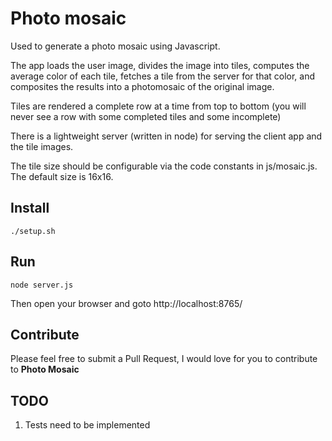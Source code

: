# Photo mosaic
Used to generate a photo mosaic using Javascript.

The app loads the user image, divides the image into tiles, computes the average color of each tile, fetches a tile from the server for that color, and composites the results into a photomosaic of the original image.

Tiles are rendered a complete row at a time from top to bottom (you will never see a row with some completed tiles and some incomplete)

There is a lightweight server (written in node) for serving the client app and the tile images.

The tile size should be configurable via the code constants in js/mosaic.js. The default size is 16x16.


## Install
```
./setup.sh
```

## Run
```
node server.js
```
Then open your browser and goto http://localhost:8765/

## Contribute
Please feel free to submit a Pull Request, I would love for you to contribute to **Photo Mosaic**

## TODO
1. Tests need to be implemented
